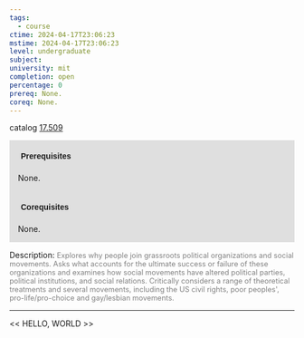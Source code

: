 ```yaml
---
tags:
  - course
ctime: 2024-04-17T23:06:23
mstime: 2024-04-17T23:06:23
level: undergraduate
subject: 
university: mit
completion: open
percentage: 0
prereq: None.
coreq: None.
---
```


catalog [17.509](http://student.mit.edu/catalog/m17b.html#17.509)

<span style="display: block; padding: 15px; background-color: rgb(100, 100, 100, 0.2);"><font id="m_prereq1612_0" style="display: block; font-family: Arial, sans-serif; font-weight: bold; padding: 5px">Prerequisites</font><br><span id="prereq1612_0">None.</span></span>
<span style="display: block; padding: 15px; background-color: rgb(100, 100, 100, 0.2);"><font id="m_coreq1612_0" style="display: block; font-family: Arial, sans-serif; font-weight: bold; padding: 5px">Corequisites</font><br><span id="coreq1612_0">None.</span></span>

<font style="">Description:</font>
<font style="color: grey; font-size: 0.8rem;">Explores why people join grassroots political organizations and social movements. Asks what accounts for the ultimate success or failure of these organizations and examines how social movements have altered political parties, political institutions, and social relations. Critically considers a range of theoretical treatments and several movements, including the US civil rights, poor peoples', pro-life/pro-choice and gay/lesbian movements.</font>



---

<< HELLO, WORLD >>
